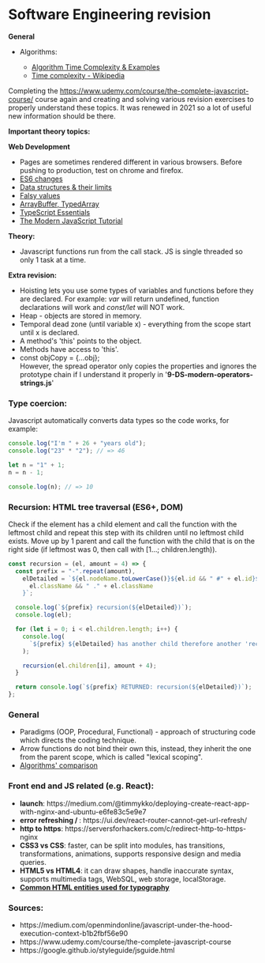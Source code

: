 # Software Engineering revision


<b>General</b>
<ul>
    <li>Algorithms:</li>
    <ul>
        <li>
            <a href='https://www.jenniferbland.com/time-complexity-analysis-in-javascript/'>Algorithm Time Complexity & Examples</a> 
        </li>    
        <li>
            <a href='https://en.wikipedia.org/wiki/Time_complexity'>Time complexity - Wikipedia</a>
        </li>
    </ul>
    
</ul



Completing the https://www.udemy.com/course/the-complete-javascript-course/ course again and creating and solving various revision exercises to properly understand these topics. It was renewed in 2021 so a lot of useful new information should be there.
    
<b>Important theory topics:</b>

<b>Web Development</b>
<ul>
    <li>Pages are sometimes rendered different in various browsers. Before pushing to production, test on chrome and firefox.</li>
    <li>
        <a href="https://github.com/lukehoban/es6features">ES6 changes</a>
    <li>
        <a href="https://developer.mozilla.org/en-US/docs/Web/JavaScript/Data_structures">Data structures & their limits</a>
    </li>
    <li>
        <a href="https://developer.mozilla.org/en-US/docs/Glossary/Falsy">Falsy values</a>
    </li>
    <li>
        <a href="https://javascript.info/arraybuffer-binary-arrays">ArrayBuffer, TypedArray </a>
    </li>
    <li>
        <a href="https://github.com/krzkaczor/ts-essentials">TypeScript Essentials</a>
    </li>
    <li>
        <a href="https://javascript.info/">The Modern JavaScript Tutorial</a>
    </li>
</ul>

<b>Theory:</b>
<ul>
    <li>
        Javascript functions run from the call stack. JS is single threaded so only 1 task at a time.
    </li>
</ul>

<b>Extra revision:</b>

<ul>
    <li>
        Hoisting lets you use some types of variables and functions before they are declared. For example: <i>var</i> will return undefined, function declarations will work and <i>const/let</i> will NOT work. 
    </li>
    <li>
        Heap - objects are stored in memory.
    </li>
    <li>
        Temporal dead zone (until variable x) - everything from the scope start until x is declared.
    </li>
    <li>
        A method's 'this' points to the object.
    </li>
    <li>
        Methods have access to 'this'.
    </li>
    <li>
        const objCopy = {...obj};
        <br/>
        However, the spread operator only copies the properties and ignores the prototype chain if I understand it properly in '<strong>9-DS-modern-operators-strings.js</strong>'
    </li>
</ul>

<h3>Type coercion:</h3>
<p>Javascript automatically converts data types so the code works, for example:</p>

```javascript
console.log("I'm " + 26 + "years old");
console.log("23" * "2"); // => 46

let n = "1" + 1;
n = n - 1;

console.log(n); // => 10
```

<h3>Recursion: HTML tree traversal (ES6+, DOM)</h3>
<div>
    <p>
        Check if the element has a child element and call the function with the leftmost child and repeat this step with its children until no leftmost child exists. Move up by 1 parent and call the function with the child that is on the right side (if leftmost was 0, then call with [1...; children.length)).
    </p>

```javascript
const recursion = (el, amount = 4) => {
  const prefix = "-".repeat(amount),
    elDetailed = `${el.nodeName.toLowerCase()}${el.id && " #" + el.id}${
      el.className && " ." + el.className
    }`;

  console.log(`${prefix} recursion(${elDetailed})`);
  console.log(el);

  for (let i = 0; i < el.children.length; i++) {
    console.log(
      `${prefix} ${elDetailed} has another child therefore another 'recursion' will be called`
    );

    recursion(el.children[i], amount + 4);
  }

  return console.log(`${prefix} RETURNED: recursion(${elDetailed})`);
};
```

</div>
    
<h3>General</h3>
<ul>
    <li>Paradigms (OOP, Procedural, Functional) - approach of structuring code which directs the coding technique.</li>
    <li>Arrow functions do not bind their own this, instead, they inherit the one from the parent scope, which is called "lexical scoping".</li>
    <li><a href="https://github.com/trekhleb/javascript-algorithms">Algorithms' comparison</a></li> 
</ul>

<h3>Front end and JS related (e.g. React):</h3>
<ul>
    <li>
        <strong>launch</strong>: https://medium.com/@timmykko/deploying-create-react-app-with-nginx-and-ubuntu-e6fe83c5e9e7
    </li>
        <li><strong>error refreshing / </strong>: https://ui.dev/react-router-cannot-get-url-refresh/
    </li>
        <li><strong>http to https</strong>: https://serversforhackers.com/c/redirect-http-to-https-nginx
    </li>
        <li><strong>CSS3 vs CSS</strong>: faster, can be split into modules, has transitions, transformations, animations, supports responsive design and media queries.
    </li>
        <li><strong>HTML5 vs HTML4</strong>: it can draw shapes, handle inaccurate syntax, supports multimedia tags, WebSQL, web storage, localStorage.
    </li>
    <li>
        <a href='https://www.w3.org/wiki/Common_HTML_entities_used_for_typography'>
            <strong>Common HTML entities used for typography</strong>
        </a>
    </li>
</ul>

<h3>Sources:</h3>
<ul>
    <li>https://medium.com/openmindonline/javascript-under-the-hood-execution-context-b1b2fbf56e90</li>
    <li>https://www.udemy.com/course/the-complete-javascript-course</li>
    <li>https://google.github.io/styleguide/jsguide.html</li>
</ul>
